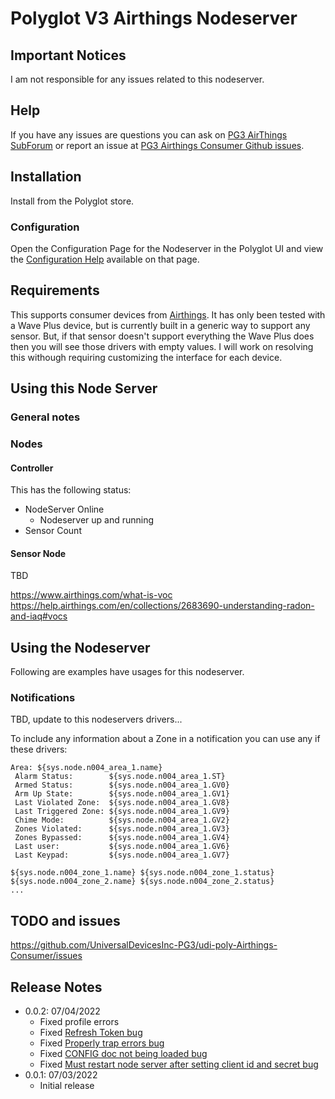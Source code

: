 # Polyglot V3 Airthings Nodeserver

## Important Notices

I am not responsible for any issues related to this nodeserver.

## Help

If you have any issues are questions you can ask on [PG3 AirThings SubForum](https://forum.universal-devices.com/forum/309-airthings/) or report an issue at [PG3 Airthings Consumer Github issues](https://github.com/UniversalDevicesInc-PG3/udi-poly-Airthings-Consumer/issues).

## Installation

Install from the Polyglot store.

### Configuration

Open the Configuration Page for the Nodeserver in the Polyglot UI and view the [Configuration Help](/CONFIG.md) available on that page.

## Requirements

This supports consumer devices from <a href="https://www.airthings.com/">Airthings</a>.  It has only been tested with a Wave Plus device, but is currently built in a generic way to support any sensor.  But, if that sensor doesn't support everything the Wave Plus does then you will see those drivers with empty values.  I will work on resolving this withough requiring customizing the interface for each device.

## Using this Node Server

### General notes

### Nodes

#### Controller

This has the following status:
- NodeServer Online
  - Nodeserver up and running
- Sensor Count

#### Sensor Node

TBD

https://www.airthings.com/what-is-voc
https://help.airthings.com/en/collections/2683690-understanding-radon-and-iaq#vocs

## Using the Nodeserver

Following are examples have usages for this nodeserver.

### Notifications

TBD, update to this nodeservers drivers...

To include any information about a Zone in a notification you can use any if these drivers:
```
Area: ${sys.node.n004_area_1.name}
 Alarm Status:        ${sys.node.n004_area_1.ST}
 Armed Status:        ${sys.node.n004_area_1.GV0}
 Arm Up State:        ${sys.node.n004_area_1.GV1}
 Last Violated Zone:  ${sys.node.n004_area_1.GV8}
 Last Triggered Zone: ${sys.node.n004_area_1.GV9}
 Chime Mode:          ${sys.node.n004_area_1.GV2}
 Zones Violated:      ${sys.node.n004_area_1.GV3}
 Zones Bypassed:      ${sys.node.n004_area_1.GV4}
 Last user:           ${sys.node.n004_area_1.GV6}
 Last Keypad:         ${sys.node.n004_area_1.GV7}

${sys.node.n004_zone_1.name} ${sys.node.n004_zone_1.status}
${sys.node.n004_zone_2.name} ${sys.node.n004_zone_2.status}
...
```

## TODO and issues

https://github.com/UniversalDevicesInc-PG3/udi-poly-Airthings-Consumer/issues

## Release Notes
- 0.0.2: 07/04/2022
  - Fixed profile errors
  - Fixed [Refresh Token bug](https://github.com/UniversalDevicesInc-PG3/udi-poly-Airthings-Consumer/issues/4)
  - Fixed [Properly trap errors bug](https://github.com/UniversalDevicesInc-PG3/udi-poly-Airthings-Consumer/issues/3)
  - Fixed [CONFIG doc not being loaded bug](https://github.com/UniversalDevicesInc-PG3/udi-poly-Airthings-Consumer/issues/2)
  - Fixed [Must restart node server after setting client id and secret bug](https://github.com/UniversalDevicesInc-PG3/udi-poly-Airthings-Consumer/issues/1)
- 0.0.1: 07/03/2022
  - Initial release
